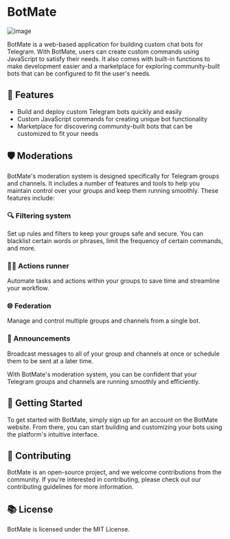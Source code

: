 # BotMate

![image](https://user-images.githubusercontent.com/31907722/223655074-b88cbd34-5958-463c-b710-f0c869b113e7.png)


BotMate is a web-based application for building custom chat bots for Telegram. With BotMate, users can create custom commands using JavaScript to satisfy their needs. It also comes with built-in functions to make development easier and a marketplace for exploring community-built bots that can be configured to fit the user's needs.

## 🎁 Features

- Build and deploy custom Telegram bots quickly and easily
- Custom JavaScript commands for creating unique bot functionality
- Marketplace for discovering community-built bots that can be customized to fit your needs

## 🛡️ Moderations

BotMate's moderation system is designed specifically for Telegram groups and channels. It includes a number of features and tools to help you maintain control over your groups and keep them running smoothly. These features include:

### 🔍 Filtering system

Set up rules and filters to keep your groups safe and secure. You can blacklist certain words or phrases, limit the frequency of certain commands, and more.

### 🏃‍♂️ Actions runner

Automate tasks and actions within your groups to save time and streamline your workflow.

### 🌐 Federation

Manage and control multiple groups and channels from a single bot.

### 📢 Announcements

Broadcast messages to all of your group and channels at once or schedule them to be sent at a later time.

With BotMate's moderation system, you can be confident that your Telegram groups and channels are running smoothly and efficiently.

## 📕 Getting Started

To get started with BotMate, simply sign up for an account on the BotMate website. From there, you can start building and customizing your bots using the platform's intuitive interface.

## 📝 Contributing

BotMate is an open-source project, and we welcome contributions from the community. If you're interested in contributing, please check out our contributing guidelines for more information.

## 📚 License

BotMate is licensed under the MIT License.
